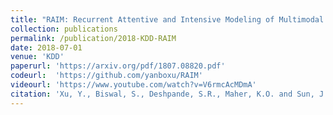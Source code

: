 ```yaml
---
title: "RAIM: Recurrent Attentive and Intensive Modeling of Multimodal Continuous Patient Monitoring Data"
collection: publications
permalink: /publication/2018-KDD-RAIM
date: 2018-07-01
venue: 'KDD'
paperurl: 'https://arxiv.org/pdf/1807.08820.pdf'
codeurl:  'https://github.com/yanboxu/RAIM'
videourl: 'https://www.youtube.com/watch?v=V6rmcAcMDmA'
citation: 'Xu, Y., Biswal, S., Deshpande, S.R., Maher, K.O. and Sun, J., 2018, July. RAIM: Recurrent Attentive and Intensive Model of Multimodal Patient Monitoring Data. In Proceedings of the 24th ACM SIGKDD International Conference on Knowledge Discovery & Data Mining (pp. 2565-2573). ACM.'
---
```

